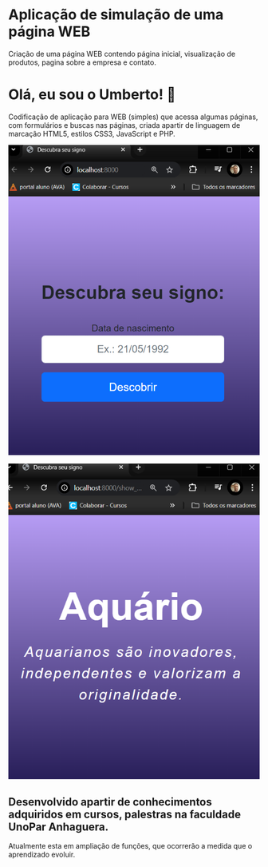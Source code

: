

# Aplicação de simulação de uma página WEB

Criação de uma página WEB contendo página inicial, visualização de produtos, pagina sobre a empresa e contato.

# Olá, eu sou o Umberto! 👋

Codificação de aplicação para WEB (simples) que acessa algumas páginas, com formulários e buscas nas páginas, criada apartir de linguagem de marcação HTML5, estilos CSS3, JavaScript e PHP.


![image](https://github.com/Dnakalfa/SignosPrev/blob/main/prints/inicial.png)

![image](https://github.com/Dnakalfa/SignosPrev/blob/main/prints/resultado.png)



## Desenvolvido apartir de conhecimentos adquiridos em cursos, palestras na faculdade UnoPar Anhaguera.

Atualmente esta em ampliação de funções, que ocorrerão a medida que o aprendizado evoluir.
